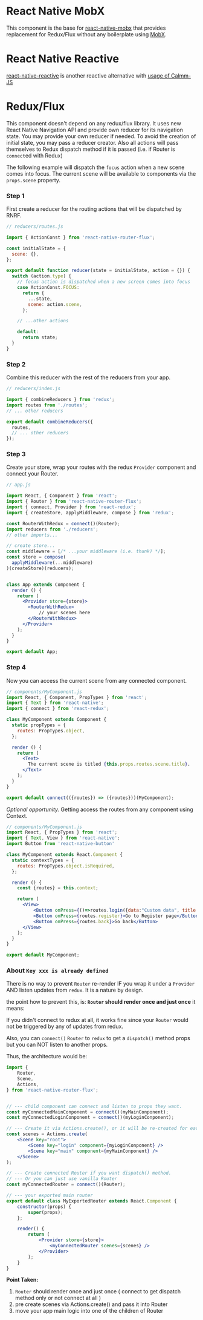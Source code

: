 # React Native MobX
 This component is the base for [react-native-mobx](https://github.com/aksonov/react-native-mobx) that provides replacement for Redux/Flux without any boilerplate using [MobX](https://mobxjs.github.io/mobx/).

# React Native Reactive
 [react-native-reactive](https://github.com/aksonov/react-native-reactive) is another reactive alternative with [usage of Calmm-JS](https://github.com/calmm-js/documentation)

# Redux/Flux
This component doesn't depend on any redux/flux library. It uses new React Native Navigation API and provide own reducer for its navigation state.
You may provide your own reducer if needed. To avoid the creation of initial state, you may pass a reducer creator.
Also all actions will pass themselves to Redux dispatch method if it is passed (i.e. if Router is `connect`ed with Redux)

The following example will dispatch the `focus` action when a new scene comes into focus. The current scene will be available to components via the `props.scene` property.

### Step 1

First create a reducer for the routing actions that will be dispatched by RNRF.

```javascript
// reducers/routes.js

import { ActionConst } from 'react-native-router-flux';

const initialState = {
  scene: {},
};

export default function reducer(state = initialState, action = {}) {
  switch (action.type) {
    // focus action is dispatched when a new screen comes into focus
    case ActionConst.FOCUS:
      return {
        ...state,
        scene: action.scene,
      };

    // ...other actions

    default:
      return state;
  }
}
```

### Step 2

Combine this reducer with the rest of the reducers from your app.

```javascript
// reducers/index.js

import { combineReducers } from 'redux';
import routes from './routes';
// ... other reducers

export default combineReducers({
  routes,
  // ... other reducers
});

```

### Step 3

Create your store, wrap your routes with the redux `Provider` component and connect your Router.


```jsx
// app.js

import React, { Component } from 'react';
import { Router } from 'react-native-router-flux';
import { connect, Provider } from 'react-redux';
import { createStore, applyMiddleware, compose } from 'redux';

const RouterWithRedux = connect()(Router);
import reducers from './reducers';
// other imports...

// create store...
const middleware = [/* ...your middleware (i.e. thunk) */];
const store = compose(
  applyMiddleware(...middleware)
)(createStore)(reducers);


class App extends Component {
  render () {
    return (
      <Provider store={store}>
        <RouterWithRedux>
            // your scenes here
        </RouterWithRedux>
      </Provider>
    );
  }
}

export default App;
```

### Step 4

Now you can access the current scene from any connected component.

```jsx
// components/MyComponent.js
import React, { Component, PropTypes } from 'react';
import { Text } from 'react-native';
import { connect } from 'react-redux';

class MyComponent extends Component {
  static propTypes = {
    routes: PropTypes.object,
  };

  render () {
    return (
      <Text>
        The current scene is titled {this.props.routes.scene.title}.
      </Text>
    );
  }
}

export default connect(({routes}) => ({routes}))(MyComponent);
```

*Optional opportunity.* Getting access the routes from any component using Context.

```jsx
// components/MyComponent.js
import React, { PropTypes } from 'react';
import { Text, View } from 'react-native';
import Button from 'react-native-button'

class MyComponent extends React.Component {
  static contextTypes = {
    routes: PropTypes.object.isRequired,
  };

  render () {
    const {routes} = this.context;

    return (
      <View>
          <Button onPress={()=>routes.login({data:"Custom data", title:'Custom title' })}>Go to Login page</Button>
          <Button onPress={routes.register}>Go to Register page</Button>
          <Button onPress={routes.back}>Go back</Button>
      </View>
    );
  }
}

export default MyComponent;
```

### About `Key xxx is already defined`

There is no way to prevent `Router` re-render IF you wrap it under a `Provider` AND listen updates from `redux`.
It is a nature by design.

the point how to prevent this, is: **`Router` should render once and just once**
it means:

If you didn't connect to redux at all, it works fine since your `Router` would not be triggered by any of updates from redux.

Also, you can `connect()` `Router` to `redux` to get a `dispatch()` method props but you can NOT listen to another props.

Thus, the architecture would be:

```jsx
import {
    Router,
    Scene,
    Actions,
} from 'react-native-router-flux';


// --- child component can connect and listen to props they want.
const myConnectedMainConponent = connect()(myMainConponent);
const myConnectedLoginConponent = connect()(myLoginConponent);

// --- Create it via Actions.create(), or it will be re-created for each render of your Router
const scenes = Actions.create(
    <Scene key="root">
        <Scene key="login" component={myLoginConponent} />
        <Scene key="main" component={myMainConponent} />
    </Scene>
);

// --- Create connected Router if you want dispatch() method.
// --- Or you can just use vanilla Router
const myConnectedRouter = connect()(Router);

// --- your exported main router
export default class MyExportedRouter extends React.Component {
    constructor(props) {
        super(props);
    };

    render() {
        return (
            <Provider store={store}>
                <myConnectedRouter scenes={scenes} />
            </Provider>
        );
    }
}
```

**Point Taken:**

1. `Router` should render once and just once ( connect to get dispatch method only or not connect at all )
2. pre create scenes via Actions.create() and pass it into Router
3. move your app main logic into one of the children of Router
